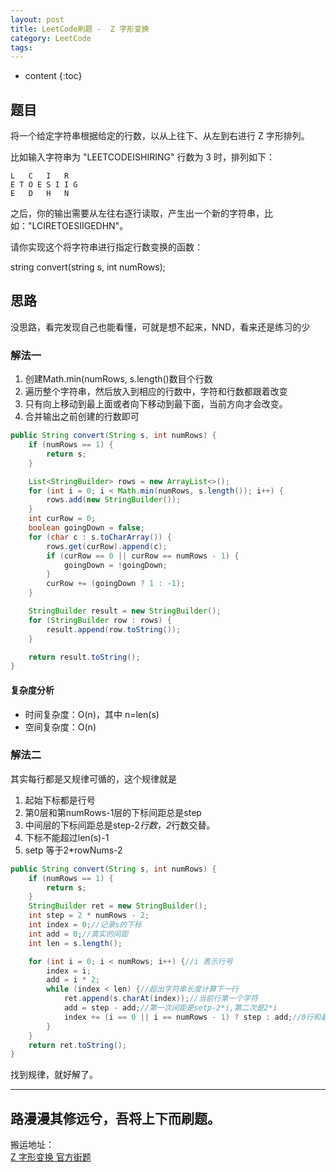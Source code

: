 ```yaml
---
layout: post
title: LeetCode刷题 -  Z 字形变换
category: LeetCode
tags: 
---
```

* content
{:toc}

## 题目
将一个给定字符串根据给定的行数，以从上往下、从左到右进行 Z 字形排列。

比如输入字符串为 "LEETCODEISHIRING" 行数为 3 时，排列如下：

```
L   C   I   R
E T O E S I I G
E   D   H   N
```
之后，你的输出需要从左往右逐行读取，产生出一个新的字符串，比如："LCIRETOESIIGEDHN"。

请你实现这个将字符串进行指定行数变换的函数：

string convert(string s, int numRows);

## 思路
没思路，看完发现自己也能看懂，可就是想不起来，NND，看来还是练习的少
### 解法一

1. 创建Math.min(numRows, s.length()数目个行数
2. 遍历整个字符串，然后放入到相应的行数中，字符和行数都跟着改变
3. 只有向上移动到最上面或者向下移动到最下面，当前方向才会改变。
4. 合并输出之前创建的行数即可

```Java
public String convert(String s, int numRows) {
    if (numRows == 1) {
        return s;
    }

    List<StringBuilder> rows = new ArrayList<>();
    for (int i = 0; i < Math.min(numRows, s.length()); i++) {
        rows.add(new StringBuilder());
    }
    int curRow = 0;
    boolean goingDown = false;
    for (char c : s.toCharArray()) {
        rows.get(curRow).append(c);
        if (curRow == 0 || curRow == numRows - 1) {
            goingDown = !goingDown;
        }
        curRow += (goingDown ? 1 : -1);
    }

    StringBuilder result = new StringBuilder();
    for (StringBuilder row : rows) {
        result.append(row.toString());
    }

    return result.toString();
}
```
#### 复杂度分析

* 时间复杂度：O(n)，其中 n=len(s)
* 空间复杂度：O(n)

### 解法二
其实每行都是又规律可循的，这个规律就是
1. 起始下标都是行号
2. 第0层和第numRows-1层的下标间距总是step
3. 中间层的下标间距总是step-2*行数，2*行数交替。
4. 下标不能超过len(s)-1
5. setp 等于2*rowNums-2

```java
public String convert(String s, int numRows) {
    if (numRows == 1) {
        return s;
    }
    StringBuilder ret = new StringBuilder();
    int step = 2 * numRows - 2;
    int index = 0;//记录s的下标
    int add = 0;//真实的间距
    int len = s.length();

    for (int i = 0; i < numRows; i++) {//i 表示行号
        index = i;
        add = i * 2;
        while (index < len) {//超出字符串长度计算下一行
            ret.append(s.charAt(index));//当前行第一个字符
            add = step - add;//第一次间距是setp-2*i,第二次是2*i
            index += (i == 0 || i == numRows - 1) ? step : add;//0行和最后一行使用step间距，其余使用add间距
        }
    }
    return ret.toString();
}
```
找到规律，就好解了。

---
路漫漫其修远兮，吾将上下而刷题。   
---
搬运地址：   
[Z 字形变换 官方街题](https://leetcode-cn.com/problems/zigzag-conversion/solution/z-zi-xing-bian-huan-by-leetcode/)   
[](https://leetcode-cn.com/problems/zigzag-conversion/solution/6-z-zi-xing-bian-huan-c-c-by-bian-bian-xiong/)
